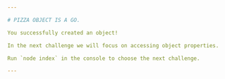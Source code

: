 ```yaml
---

# PIZZA OBJECT IS A GO.

You successfully created an object!

In the next challenge we will focus on accessing object properties.

Run `node index` in the console to choose the next challenge.

---
```

